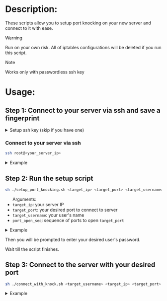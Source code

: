 # Description:
These scripts allow you to setup port knocking on your new server and connect to it with ease.

> [!WARNING]
> Run on your own risk. All of iptables configurations will be deleted if you run this script.

> [!NOTE]
> Works only with passwordless ssh key

# Usage:
## Step 1: Connect to your server via ssh and save a fingerprint

<details>
<summary>Setup ssh key (skip if you have one)</summary>
<h4> Generate a key on your local machine</h4>

```sh
ssh-keygen -t ed25519
```
<h4>Copy public key to your server</h4>

```sh
ssh-copy-id -i ~/.ssh/id_ed25519.pub root@<your_server_ip>
```
</details>

### Connect to your server via ssh
```sh
ssh root@<your_server_ip>
```

<details>
<summary>Example</summary>

```sh
ssh root@111.11.111.111
```
</details>

## Step 2: Run the setup script
```sh
sh ./setup_port_knocking.sh <target_ip> <target_port> <target_username> <port_open_seq>
```
<ul>
    Arguments:
    <li><code>target_ip</code>: your server IP</li>
    <li><code>target_port</code>: your desired port to connect to server</li>
    <li><code>target_username</code>: your user's name</li>
    <li><code>port_open_seq</code>: sequence of ports to open <code>target_port</code></li>
</ul>

<details>
<summary>Example</summary>

```sh
sh ./setup_port_knocking.sh 111.11.11.111 2222 username 7000,8000,9000
```
</details>

Then you will be prompted to enter your desired user's password.

Wait till the script finishes.

## Step 3: Connect to the server with your desired port
```sh
sh ./connect_with_knock.sh <target_username> <target_ip> <target_port> <port_open_seq>
```

<details>
<summary>Example</summary>

```sh
sh ./connect_with_knock.sh username 111.11.11.111 2222 7000,8000,9000
```
</details>

